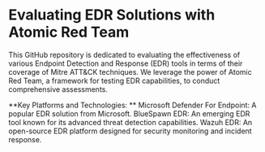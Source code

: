 # Evaluating EDR Solutions with Atomic Red Team

This GitHub repository is dedicated to evaluating the effectiveness of various Endpoint Detection and Response (EDR) tools in terms of their coverage of Mitre ATT&CK techniques. We leverage the power of Atomic Red Team, a framework for testing EDR capabilities, to conduct comprehensive assessments.

**Key Platforms and Technologies:
**
Microsoft Defender For Endpoint: A popular EDR solution from Microsoft.
BlueSpawn EDR: An emerging EDR tool known for its advanced threat detection capabilities.
Wazuh EDR: An open-source EDR platform designed for security monitoring and incident response.
